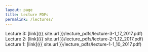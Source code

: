 ```yaml
---
layout: page
title: Lecture PDFs
permalink: /lectures/
---
```


Lecture 3:  [link]({{ site.url }}/lecture_pdfs/lecture-3-1_17_2017.pdf)  
Lecture 2:  [link]({{ site.url }}/lecture_pdfs/lecture-2-1_12_2017.pdf)  
Lecture 1:  [link]({{ site.url }}/lecture_pdfs/lecture-1-1_10_2017.pdf)  


